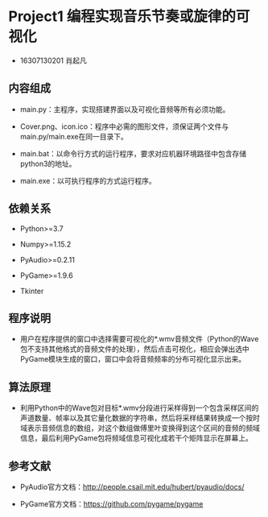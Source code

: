 # Project1 编程实现音乐节奏或旋律的可视化

- 16307130201 肖起凡

## 内容组成

- main.py：主程序，实现搭建界面以及可视化音频等所有必须功能。

- Cover.png、icon.ico：程序中必需的图形文件，须保证两个文件与main.py/main.exe在同一目录下。

- main.bat：以命令行方式的运行程序，要求对应机器环境路径中包含存储python3的地址。

- main.exe：以可执行程序的方式运行程序。

##  依赖关系
- Python>=3.7

- Numpy>=1.15.2

- PyAudio>=0.2.11 

- PyGame>=1.9.6

- Tkinter

## 程序说明

- 用户在程序提供的窗口中选择需要可视化的*.wmv音频文件（Python的Wave包不支持其他格式的音频文件的处理），然后点击可视化，相应会弹出选中PyGame模块生成的窗口，窗口中会将音频频率的分布可视化显示出来。

## 算法原理

- 利用Python中的Wave包对目标*.wmv分段进行采样得到一个包含采样区间的声道数量、帧率以及其它量化数据的字符串，然后将采样结果转换成一个按时域表示音频信息的数组，对这个数组做傅里叶变换得到这个区间的音频的频域信息，最后利用PyGame包将频域信息可视化成若干个矩阵显示在屏幕上。

## 参考文献

- PyAudio官方文档：http://people.csail.mit.edu/hubert/pyaudio/docs/

- PyGame官方文档：https://github.com/pygame/pygame